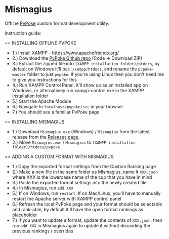 # Mismagius

Offline [PvPoke](https://github.com/pvpoke/pvpoke) custom format development utility.

Instruction guide:

== INSTALLING OFFLINE PVPOKE
* 1.) Install XAMPP - https://www.apachefriends.org/
* 2.) Download the [PvPoke Github repo](https://github.com/pvpoke/pvpoke) (Code -> Download ZIP) 
* 3.) Extract the zipped file into `(XAMPP installation folder)/htdocs`, by default on Windows it'll be`C:/xampp/htdocs`, and rename the `pvpoke-master` folder to just `pvpoke`. If you're using Linux then you don't need me to give you instructions for this
* 4.) Run XAMPP Control Panel, it'll show up as an installed app on Windows, or alternatively run xampp-control.exe in the XAMPP installation folder
* 5.) Start the Apache Module
* 6.) Navigate to `localhost/pvpoke/src` in your browser
* 7.) You should see a familiar PvPoke page 

== INSTALLING MISMAGIUS
* 1.) Download `Mismagius.exe` (Windows) / `Mismagius` from the latest release from the [Releases page](https://github.com/RedSpah/Mismagius/releases).
* 2.) Move `Mismagius.exe` / `Mismagius` to `(XAMPP installation folder)/htdocs/pvpoke`

== ADDING A CUSTOM FORMAT WITH MISMAGIUS
* 1.) Copy the exported format settings from the Custom Ranking page
* 2.) Make a new file in the same folder as Mismagius, name it `XXX.json` where XXX is the lowercase name of the cup that you have in mind
* 3.) Paste the exported format settings into the newly created file
* 4.) In Mismagius, run `add XXX`
* 5.) If on Windows, run `restart`. If on Mac/Linux, you'll have to manually restart the Apache server with XAMPP control panel
* 6.) Refresh the local PvPoke page and your format should be selectable and rank-able, by default it'll have the open format rankings as placeholder
* 7.) If you want to update a format, update the contents of `XXX.json`, then run `add XXX` in Mismagius again to update it without discarding the previous rankings / overrides
